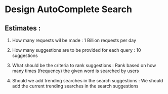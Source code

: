 # Design AutoComplete Search



## Estimates :
1. How many requests wil be made : 1 Billion requests per day

2. How many suggestions are to be provided for each query : 10 suggestions

3. What should be the criteria to rank suggestions : Rank based on how many times (frequency) the given word is searched by users 

4. Should we add trending searches in the search suggestions : We should add the current trending searches in the search suggestions
